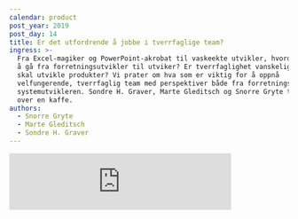```yaml
---
calendar: product
post_year: 2019
post_day: 14
title: Er det utfordrende å jobbe i tverrfaglige team?
ingress: >-
  Fra Excel-magiker og PowerPoint-akrobat til vaskeekte utvikler, hvordan er det
  å gå fra forretningsutvikler til utviker? Er tverrfaglighet vanskelig når man
  skal utvikle produkter? Vi prater om hva som er viktig for å oppnå
  velfungerende, tverrfaglig team med perspektiver både fra forretnings- og
  systemutvikleren. Sondre H. Graver, Marte Gleditsch og Snorre Gryte tar praten
  over en kaffe.
authors:
  - Snorre Gryte
  - Marte Gleditsch
  - Sondre H. Graver
---
```

<iframe src="https://anchor.fm/kaffeprathosbekk/embed" height="102px" width="400px" frameborder="0" scrolling="no"></iframe>
